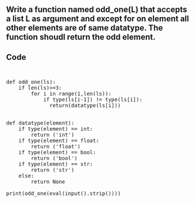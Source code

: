 ## Write a function named odd_one(L) that accepts a list L as argument and except for on element all other elements are of same datatype. The function shoudl return the odd element. 
## Code

<pre>
<p>
def odd_one(ls):
    if len(ls)>=3:
        for i in range(1,len(ls)):
            if type(ls[i-1]) != type(ls[i]):
              return(datatype(ls[i]))
        

def datatype(element):
    if type(element) == int:
        return ('int')
    if type(element) == float:
        return ('float')
    if type(element) == bool:
        return ('bool')
    if type(element) == str:
        return ('str')
    else:
        return None

print(odd_one(eval(input().strip())))
</p>
</pre>

  
